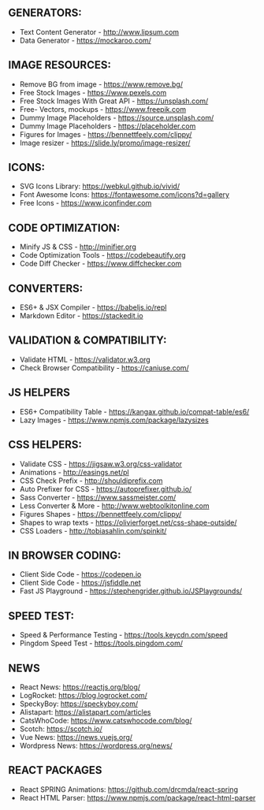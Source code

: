 ## GENERATORS:
* Text Content Generator - http://www.lipsum.com
* Data Generator - https://mockaroo.com/						

## IMAGE RESOURCES:
* Remove BG from image - https://www.remove.bg/
* Free Stock Images - https://www.pexels.com
* Free Stock Images With Great API - https://unsplash.com/
* Free- Vectors, mockups - https://www.freepik.com
* Dummy Image Placeholders - https://source.unsplash.com/
* Dummy Image Placeholders - https://placeholder.com
* Figures for Images - https://bennettfeely.com/clippy/
* Image resizer - https://slide.ly/promo/image-resizer/


## ICONS:
* SVG Icons Library: https://webkul.github.io/vivid/
* Font Awesome Icons: https://fontawesome.com/icons?d=gallery
* Free Icons - https://www.iconfinder.com

## CODE OPTIMIZATION:
* Minify JS & CSS - http://minifier.org
* Code Optimization Tools - https://codebeautify.org
* Code Diff Checker - https://www.diffchecker.com

## CONVERTERS:
* ES6+ & JSX Compiler - https://babeljs.io/repl
* Markdown Editor - https://stackedit.io

## VALIDATION & COMPATIBILITY:
* Validate HTML - https://validator.w3.org
* Check Browser Compatibility - https://caniuse.com/


## JS HELPERS 
* ES6+ Compatibility Table - https://kangax.github.io/compat-table/es6/
* Lazy Images  - https://www.npmjs.com/package/lazysizes


## CSS HELPERS:
* Validate CSS - https://jigsaw.w3.org/css-validator
* Animations - http://easings.net/pl
* CSS Check Prefix - http://shouldiprefix.com
* Auto Prefixer for CSS - https://autoprefixer.github.io/
* Sass Converter - https://www.sassmeister.com/ 		  
* Less Converter & More - http://www.webtoolkitonline.com   
* Figures Shapes - https://bennettfeely.com/clippy/
* Shapes to wrap texts - https://olivierforget.net/css-shape-outside/
* CSS Loaders - http://tobiasahlin.com/spinkit/

## IN BROWSER CODING:
* Client Side Code - https://codepen.io
* Client Side Code - https://jsfiddle.net
* Fast JS Playground - https://stephengrider.github.io/JSPlaygrounds/

## SPEED TEST:
* Speed & Performance Testing - https://tools.keycdn.com/speed
* Pingdom Speed Test - https://tools.pingdom.com/

## NEWS
* React News: https://reactjs.org/blog/
* LogRocket: https://blog.logrocket.com/
* SpeckyBoy: https://speckyboy.com/
* Alistapart: https://alistapart.com/articles
* CatsWhoCode: https://www.catswhocode.com/blog/
* Scotch: https://scotch.io/
* Vue News: https://news.vuejs.org/
* Wordpress News: https://wordpress.org/news/

## REACT PACKAGES
* React SPRING Animations: https://github.com/drcmda/react-spring
* React HTML Parser: https://www.npmjs.com/package/react-html-parser

